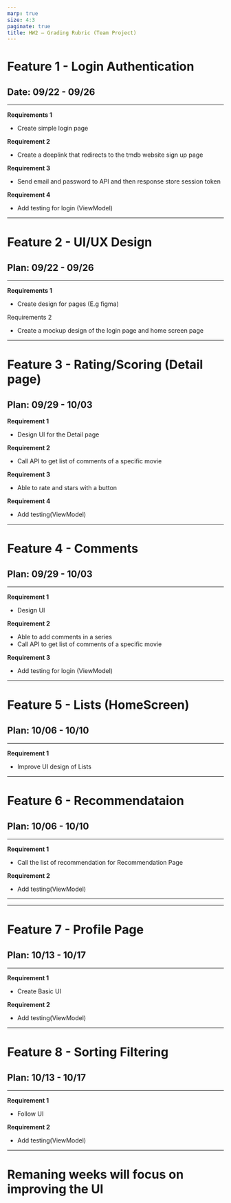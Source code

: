 ```yaml
---
marp: true
size: 4:3
paginate: true
title: HW2 – Grading Rubric (Team Project)
---
```


# Feature 1 - Login Authentication
## Date: 09/22 - 09/26
---
**Requirements 1**
  - Create simple login page

**Requirement 2**
  - Create a deeplink that redirects to the tmdb website sign up page
  
**Requirement 3**
  - Send email and password to API and then response store session token
  
**Requirement 4**
  - Add testing for login (ViewModel)
---
# Feature 2 - UI/UX Design
## Plan:  09/22 - 09/26

---

**Requirements 1**
  - Create design for pages (E.g figma)
  
Requirements 2
  - Create a mockup design of the login page and home screen page

---
# Feature 3 - Rating/Scoring (Detail page)
## Plan:  09/29 - 10/03

**Requirement 1**
  - Design UI for the Detail page

**Requirement 2** 
  - Call API to get list of comments of a specific movie

**Requirement 3** 
  - Able to rate and stars with a button

**Requirement 4**
  - Add testing(ViewModel)

---
# Feature 4 - Comments
## Plan:  09/29 - 10/03
---
**Requirement 1** 
  - Design UI

**Requirement 2**
  - Able to add comments in a series
  - Call API to get list of comments of a specific movie

**Requirement 3**
  - Add testing for login (ViewModel)


---
# Feature 5 - Lists (HomeScreen)
## Plan:  10/06 - 10/10
---
**Requirement 1** 
- Improve UI design of Lists

---
# Feature 6 - Recommendataion
## Plan:  10/06 - 10/10
---
**Requirement 1** 
- Call the list of recommendation for Recommendation Page

**Requirement 2**
- Add testing(ViewModel)
---

---
# Feature 7 - Profile Page
## Plan:  10/13 - 10/17
---
**Requirement 1**
- Create Basic UI 

**Requirement 2**
  - Add testing(ViewModel)

---

# Feature 8 - Sorting Filtering
## Plan:  10/13 - 10/17
---
**Requirement 1** 
- Follow UI

**Requirement 2**
  - Add testing(ViewModel)

---


# Remaning weeks will focus on improving the UI